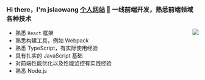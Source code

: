 ### Hi there，I'm jslaowang [个人网站](https://jslaowang.com) 👋 一线前端开发，熟悉前端领域各种技术

<img align="right" src="https://github-readme-stats.vercel.app/api?username=jslaowang&show_icons=true&hide_border=true&theme=react" />

- 熟悉 `React` 框架
- 熟悉构建工具，例如 Webpack
- 熟悉 TypeScript，有实际使用经验
- 具有扎实的 JavaScript 基础
- 对前端性能优化以及性能监控有实践经验
- 熟悉 Node.js
